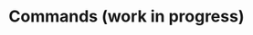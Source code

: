 # Commands (work in progress)
<!-- Inline-style:
![alt text](http://www.maiortorcida.com/media/galeria/149/6/7/1/1/n_flamengo_escudo-9741176.png | width=50)
| Command       | Output        |
| ------------- |:-------------:|
| `partida`| If Flamengo is playing, gives current score stats and rosters. If not, gives next game date and time|
| `proximos-jogos`| Next 5 games' date and time|
| `tabela`| current season standings      |
-->
